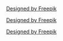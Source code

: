 <a href="http://www.freepik.com/free-vector/online-business-banners_791781.htm">Designed by Freepik</a>


<a href="http://www.freepik.com/free-vector/web-elements-icons_713332.htm">Designed by Freepik</a>

<a href='http://www.freepik.com/free-vector/square-social-media-collection_714597.htm'>Designed by Freepik</a>